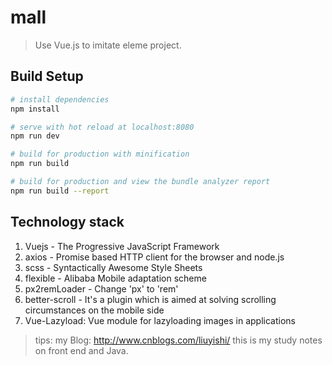 # mall

> Use Vue.js to imitate eleme project.

## Build Setup

``` bash
# install dependencies
npm install

# serve with hot reload at localhost:8080
npm run dev

# build for production with minification
npm run build

# build for production and view the bundle analyzer report
npm run build --report
```

## Technology stack
1. Vuejs - The Progressive JavaScript Framework
2. axios - Promise based HTTP client for the browser and node.js
3. scss - Syntactically Awesome Style Sheets
4. flexible - Alibaba Mobile adaptation scheme
5. px2remLoader - Change 'px' to 'rem'
6. better-scroll - It's a plugin which is aimed at solving scrolling circumstances on the mobile side
7. Vue-Lazyload: Vue module for lazyloading images in applications

> tips: my Blog: http://www.cnblogs.com/liuyishi/ this is my study notes on front end and Java.
